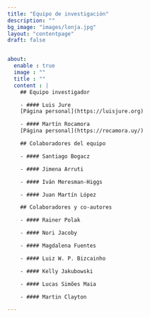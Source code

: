 ```yaml
---
title: "Equipo de investigación"
description: ""
bg_image: "images/lonja.jpg"
layout: "contentpage"
draft: false


about:
  enable : true
  image : ""
  title : ""
  content : |
    ## Equipo investigador

    - #### Luis Jure  
    [Página personal](https://luisjure.org)

    - #### Martín Rocamora
    [Página personal](https://rocamora.uy/)

    ## Colaboradores del equipo

    - #### Santiago Bogacz

    - #### Jimena Arruti

    - #### Iván Meresman-Higgs

    - #### Juan Martín López

    ## Colaboradores y co-autores

    - #### Rainer Polak

    - #### Nori Jacoby

    - #### Magdalena Fuentes

    - #### Luiz W. P. Bizcainho

    - #### Kelly Jakubowski

    - #### Lucas Simões Maia

    - #### Martin Clayton

---
```


